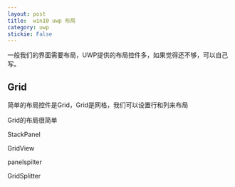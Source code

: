 ```yaml
---
layout: post
title:  win10 uwp 布局 
category: uwp 
stickie: False
---
```

<!--more-->

<div id="toc"></div>

一般我们的界面需要布局，UWP提供的布局控件多，如果觉得还不够，可以自己写。


## Grid

简单的布局控件是Grid，Grid是网格，我们可以设置行和列来布局



Grid的布局很简单



StackPanel



GridView





panelspilter

GridSplitter




